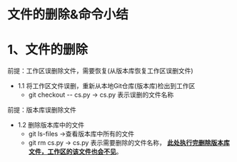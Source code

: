 # 文件的删除&命令小结

# 1、文件的删除

前提：工作区误删除文件，需要恢复(从版本库恢复工作区误删文件)

+ 1.1 将工作区文件误删，重新从本地Git仓库(版本库)检出到工作区 
  + git checkout -- cs.py     -> cs.py 表示误删的文件名称


前提：版本库误删除文件

+ 1.2 删除版本库中的文件
  + git ls-files  ->查看版本库中所有的文件
  + git rm cs.py   ->  cs.py 表示需要删除的文件名称， **<u>此处执行完删除版本库文件，工作区的该文件也会不见</u>**。